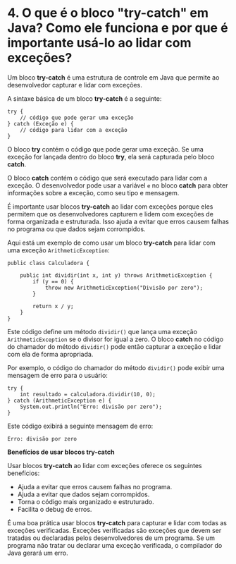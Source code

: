 # 4. O que é o bloco "try-catch" em Java? Como ele funciona e por que é importante usá-lo ao lidar com exceções?

Um bloco **try-catch** é uma estrutura de controle em Java que permite ao desenvolvedor capturar e lidar com exceções.

A sintaxe básica de um bloco **try-catch** é a seguinte:

```
try {
    // código que pode gerar uma exceção
} catch (Exceção e) {
    // código para lidar com a exceção
}
```

O bloco **try** contém o código que pode gerar uma exceção. Se uma exceção for lançada dentro do bloco **try**, ela será capturada pelo bloco **catch**.

O bloco **catch** contém o código que será executado para lidar com a exceção. O desenvolvedor pode usar a variável `e` no bloco **catch** para obter informações sobre a exceção, como seu tipo e mensagem.

É importante usar blocos **try-catch** ao lidar com exceções porque eles permitem que os desenvolvedores capturem e lidem com exceções de forma organizada e estruturada. Isso ajuda a evitar que erros causem falhas no programa ou que dados sejam corrompidos.

Aqui está um exemplo de como usar um bloco **try-catch** para lidar com uma exceção `ArithmeticException`:

```
public class Calculadora {

    public int dividir(int x, int y) throws ArithmeticException {
        if (y == 0) {
            throw new ArithmeticException("Divisão por zero");
        }

        return x / y;
    }
}
```

Este código define um método `dividir()` que lança uma exceção `ArithmeticException` se o divisor for igual a zero. O bloco **catch** no código do chamador do método `dividir()` pode então capturar a exceção e lidar com ela de forma apropriada.

Por exemplo, o código do chamador do método `dividir()` pode exibir uma mensagem de erro para o usuário:

```
try {
    int resultado = calculadora.dividir(10, 0);
} catch (ArithmeticException e) {
    System.out.println("Erro: divisão por zero");
}
```

Este código exibirá a seguinte mensagem de erro:

```
Erro: divisão por zero
```

**Benefícios de usar blocos try-catch**

Usar blocos **try-catch** ao lidar com exceções oferece os seguintes benefícios:

* Ajuda a evitar que erros causem falhas no programa.
* Ajuda a evitar que dados sejam corrompidos.
* Torna o código mais organizado e estruturado.
* Facilita o debug de erros.

É uma boa prática usar blocos **try-catch** para capturar e lidar com todas as exceções verificadas. Exceções verificadas são exceções que devem ser tratadas ou declaradas pelos desenvolvedores de um programa. Se um programa não tratar ou declarar uma exceção verificada, o compilador do Java gerará um erro.